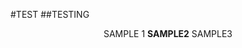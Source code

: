#TEST
##TESTING


<p align="center">

<igm src= "[https://postimg.cc/0MSrqJN8](https://i.postimg.cc/XJH5dfSy/Untitled1021-20240725203525-1.png)">
<p align="center">
SAMPLE 1 <b>SAMPLE2</b> SAMPLE3

